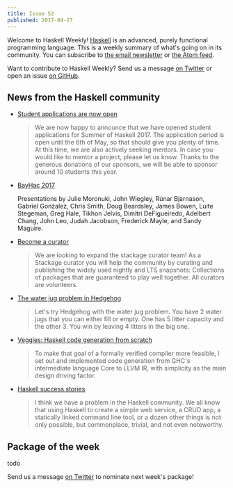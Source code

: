 ```yaml
---
title: Issue 52
published: 2017-04-27
---
```


Welcome to Haskell Weekly!
[Haskell](https://haskell-lang.org) is an advanced, purely functional programming language.
This is a weekly summary of what's going on in its community.
You can subscribe to [the email newsletter](https://news.us10.list-manage.com/subscribe?u=49a6a2e17b12be2c5c4dcb232&id=ffbbbbd930)
or [the Atom feed](/haskell-weekly.atom).

Want to contribute to Haskell Weekly?
Send us a message [on Twitter](https://twitter.com/haskellweekly)
or open an issue [on GitHub](https://github.com/haskellweekly/haskellweekly.github.io).

## News from the Haskell community

-   [Student applications are now open](https://summer.haskell.org/news/2017-04-25-student-applications-open.html)

    > We are now happy to announce that we have opened student applications for Summer of Haskell 2017. The application period is open until the 6th of May, so that should give you plenty of time. At this time, we are also actively seeking mentors. In case you would like to mentor a project, please let us know. Thanks to the generous donations of our sponsors, we will be able to sponsor around 10 students this year.

-   [BayHac 2017](https://www.youtube.com/playlist?list=PL5lgjzYOvyYNchlkMzvDqd1F6gS-COCDo)

    Presentations by Julie Moronuki, John Wiegley, Rúnar Bjarnason, Gabriel Gonzalez, Chris Smith, Doug Beardsley, James Bowen, Luite Stegeman, Greg Hale, Tikhon Jelvis, Dimitri DeFigueiredo, Adelbert Chang, John Leo, Judah Jacobson, Frederick Mayle, and Sandy Maguire.

-   [Become a curator](https://github.com/fpco/stackage/blob/8b9d77980df221f393580438bedb9787f50922fc/become-a-curator.md)

    > We are looking to expand the stackage curator team! As a Stackage curator you will help the community by curating and publishing the widely used nightly and LTS snapshots: Collections of packages that are guaranteed to play well together. All curators are volunteers.

-   [The water jug problem in Hedgehog](http://clrnd.com.ar/posts/2017-04-21-the-water-jug-problem-in-hedgehog.html)

    > Let's try Hedgehog with the water jug problem. You have 2 water jugs that you can either fill or empty. One has 5 litter capacity and the other 3. You win by leaving 4 litters in the big one.

-   [Veggies: Haskell code generation from scratch](https://www.joachim-breitner.de/blog/719-veggies__Haskell_code_generation_from_scratch)

    > To make that goal of a formally verified compiler more feasible, I set out and implemented code generation from GHC's intermediate language Core to LLVM IR, with simplicity as the main design driving factor.

-   [Haskell success stories](https://www.snoyman.com/blog/2017/04/haskell-success-stories)

    > I think we have a problem in the Haskell community. We all know that using Haskell to create a simple web service, a CRUD app, a statically linked command line tool, or a dozen other things is not only possible, but commonplace, trivial, and not even noteworthy.

## Package of the week

todo

Send us a message [on Twitter](https://twitter.com/haskellweekly) to nominate next week's package!

